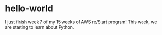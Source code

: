 # hello-world
I just finish week 7 of my 15 weeks of AWS re/Start program!
This week, we are starting to learn about Python.

